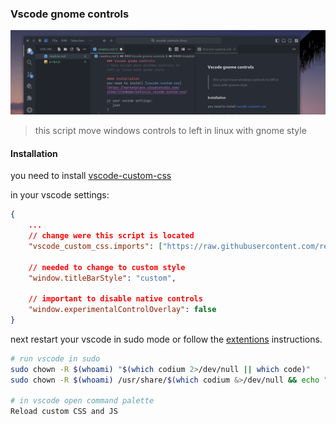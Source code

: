 ### Vscode gnome controls

![preview](./preview.png)
> this script move windows controls to left in linux with gnome style

#### Installation
you need to install [vscode-custom-css](https://marketplace.visualstudio.com/items?itemName=be5invis.vscode-custom-css)

in your vscode settings:
```json
{
    ...
    // change were this script is located
    "vscode_custom_css.imports": ["https://raw.githubusercontent.com/remigermain/vscode-controls-linux/refs/heads/main/script.js"],

    // needed to change to custom style
    "window.titleBarStyle": "custom",

    // important to disable native controls 
    "window.experimentalControlOverlay": false
}
```

next restart your vscode in sudo mode or follow the [extentions](https://marketplace.visualstudio.com/items?itemName=be5invis.vscode-custom-css) instructions.

```sh
# run vscode in sudo
sudo chown -R $(whoami) "$(which codium 2>/dev/null || which code)"
sudo chown -R $(whoami) /usr/share/$(which codium &>/dev/null && echo "codium" || echo "code")

# in vscode open command palette
Reload custom CSS and JS
```
